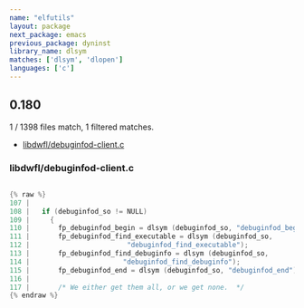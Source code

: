 ```yaml
---
name: "elfutils"
layout: package
next_package: emacs
previous_package: dyninst
library_name: dlsym
matches: ['dlsym', 'dlopen']
languages: ['c']
---
```

## 0.180
1 / 1398 files match, 1 filtered matches.

 - [libdwfl/debuginfod-client.c](#libdwfldebuginfod-clientc)

### libdwfl/debuginfod-client.c

```c

{% raw %}
107 | 
108 |   if (debuginfod_so != NULL)
109 |     {
110 |       fp_debuginfod_begin = dlsym (debuginfod_so, "debuginfod_begin");
111 |       fp_debuginfod_find_executable = dlsym (debuginfod_so,
112 | 					     "debuginfod_find_executable");
113 |       fp_debuginfod_find_debuginfo = dlsym (debuginfod_so,
114 | 					    "debuginfod_find_debuginfo");
115 |       fp_debuginfod_end = dlsym (debuginfod_so, "debuginfod_end");
116 | 
117 |       /* We either get them all, or we get none.  */
{% endraw %}

```